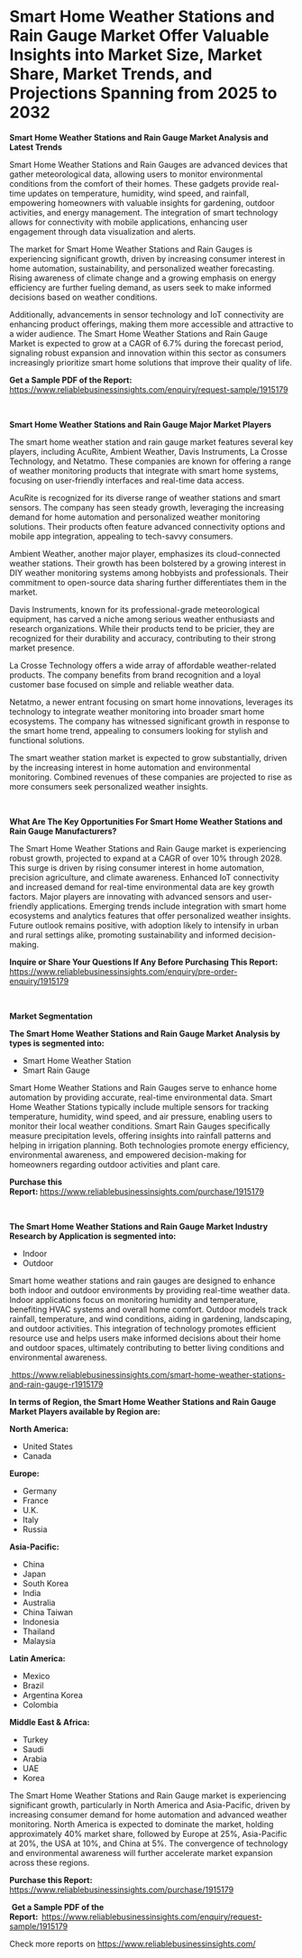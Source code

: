 <p><h1>Smart Home Weather Stations and Rain Gauge Market Offer Valuable Insights into Market Size, Market Share, Market Trends, and Projections Spanning from 2025 to 2032</h1></p><p><strong>Smart Home Weather Stations and Rain Gauge Market Analysis and Latest Trends</strong></p>
<p><p>Smart Home Weather Stations and Rain Gauges are advanced devices that gather meteorological data, allowing users to monitor environmental conditions from the comfort of their homes. These gadgets provide real-time updates on temperature, humidity, wind speed, and rainfall, empowering homeowners with valuable insights for gardening, outdoor activities, and energy management. The integration of smart technology allows for connectivity with mobile applications, enhancing user engagement through data visualization and alerts.</p><p>The market for Smart Home Weather Stations and Rain Gauges is experiencing significant growth, driven by increasing consumer interest in home automation, sustainability, and personalized weather forecasting. Rising awareness of climate change and a growing emphasis on energy efficiency are further fueling demand, as users seek to make informed decisions based on weather conditions.</p><p>Additionally, advancements in sensor technology and IoT connectivity are enhancing product offerings, making them more accessible and attractive to a wider audience. The Smart Home Weather Stations and Rain Gauge Market is expected to grow at a CAGR of 6.7% during the forecast period, signaling robust expansion and innovation within this sector as consumers increasingly prioritize smart home solutions that improve their quality of life.</p></p>
<p><strong>Get a Sample PDF of the Report:&nbsp;</strong> <a href="https://www.reliablebusinessinsights.com/enquiry/request-sample/1915179?utm_campaign=2301&utm_medium=2&utm_source=Github&utm_content=ia&utm_term=10042025&utm_id=smart-home-weather-stations-and-rain-gauge">https://www.reliablebusinessinsights.com/enquiry/request-sample/1915179</a></p>
<p>&nbsp;</p>
<p><strong>Smart Home Weather Stations and Rain Gauge Major Market Players</strong></p>
<p><p>The smart home weather station and rain gauge market features several key players, including AcuRite, Ambient Weather, Davis Instruments, La Crosse Technology, and Netatmo. These companies are known for offering a range of weather monitoring products that integrate with smart home systems, focusing on user-friendly interfaces and real-time data access.</p><p>AcuRite is recognized for its diverse range of weather stations and smart sensors. The company has seen steady growth, leveraging the increasing demand for home automation and personalized weather monitoring solutions. Their products often feature advanced connectivity options and mobile app integration, appealing to tech-savvy consumers.</p><p>Ambient Weather, another major player, emphasizes its cloud-connected weather stations. Their growth has been bolstered by a growing interest in DIY weather monitoring systems among hobbyists and professionals. Their commitment to open-source data sharing further differentiates them in the market.</p><p>Davis Instruments, known for its professional-grade meteorological equipment, has carved a niche among serious weather enthusiasts and research organizations. While their products tend to be pricier, they are recognized for their durability and accuracy, contributing to their strong market presence.</p><p>La Crosse Technology offers a wide array of affordable weather-related products. The company benefits from brand recognition and a loyal customer base focused on simple and reliable weather data.</p><p>Netatmo, a newer entrant focusing on smart home innovations, leverages its technology to integrate weather monitoring into broader smart home ecosystems. The company has witnessed significant growth in response to the smart home trend, appealing to consumers looking for stylish and functional solutions.</p><p>The smart weather station market is expected to grow substantially, driven by the increasing interest in home automation and environmental monitoring. Combined revenues of these companies are projected to rise as more consumers seek personalized weather insights.</p></p>
<p>&nbsp;</p>
<p><strong>What Are The Key Opportunities For Smart Home Weather Stations and Rain Gauge Manufacturers?</strong></p>
<p><p>The Smart Home Weather Stations and Rain Gauge market is experiencing robust growth, projected to expand at a CAGR of over 10% through 2028. This surge is driven by rising consumer interest in home automation, precision agriculture, and climate awareness. Enhanced IoT connectivity and increased demand for real-time environmental data are key growth factors. Major players are innovating with advanced sensors and user-friendly applications. Emerging trends include integration with smart home ecosystems and analytics features that offer personalized weather insights. Future outlook remains positive, with adoption likely to intensify in urban and rural settings alike, promoting sustainability and informed decision-making.</p></p>
<p><strong>Inquire or Share Your Questions If Any Before Purchasing This Report:</strong> <a href="https://www.reliablebusinessinsights.com/enquiry/pre-order-enquiry/1915179?utm_campaign=2301&utm_medium=2&utm_source=Github&utm_content=ia&utm_term=10042025&utm_id=smart-home-weather-stations-and-rain-gauge">https://www.reliablebusinessinsights.com/enquiry/pre-order-enquiry/1915179</a></p>
<p>&nbsp;</p>
<p><strong>Market Segmentation</strong></p>
<p><strong>The Smart Home Weather Stations and Rain Gauge Market Analysis by types is segmented into:</strong></p>
<p><ul><li>Smart Home Weather Station</li><li>Smart Rain Gauge</li></ul></p>
<p><p>Smart Home Weather Stations and Rain Gauges serve to enhance home automation by providing accurate, real-time environmental data. Smart Home Weather Stations typically include multiple sensors for tracking temperature, humidity, wind speed, and air pressure, enabling users to monitor their local weather conditions. Smart Rain Gauges specifically measure precipitation levels, offering insights into rainfall patterns and helping in irrigation planning. Both technologies promote energy efficiency, environmental awareness, and empowered decision-making for homeowners regarding outdoor activities and plant care.</p></p>
<p><strong>Purchase this Report:&nbsp;</strong><a href="https://www.reliablebusinessinsights.com/purchase/1915179?utm_campaign=2301&utm_medium=2&utm_source=Github&utm_content=ia&utm_term=10042025&utm_id=smart-home-weather-stations-and-rain-gauge">https://www.reliablebusinessinsights.com/purchase/1915179</a></p>
<p>&nbsp;</p>
<p><strong>The Smart Home Weather Stations and Rain Gauge Market Industry Research by Application is segmented into:</strong></p>
<p><ul><li>Indoor</li><li>Outdoor</li></ul></p>
<p><p>Smart home weather stations and rain gauges are designed to enhance both indoor and outdoor environments by providing real-time weather data. Indoor applications focus on monitoring humidity and temperature, benefiting HVAC systems and overall home comfort. Outdoor models track rainfall, temperature, and wind conditions, aiding in gardening, landscaping, and outdoor activities. This integration of technology promotes efficient resource use and helps users make informed decisions about their home and outdoor spaces, ultimately contributing to better living conditions and environmental awareness.</p></p>
<p><a href="https://www.reliablebusinessinsights.com/smart-home-weather-stations-and-rain-gauge-r1915179?utm_campaign=2301&utm_medium=2&utm_source=Github&utm_content=ia&utm_term=10042025&utm_id=smart-home-weather-stations-and-rain-gauge">&nbsp;https://www.reliablebusinessinsights.com/smart-home-weather-stations-and-rain-gauge-r1915179</a></p>
<p><strong>In terms of Region, the Smart Home Weather Stations and Rain Gauge Market Players available by Region are:</strong></p>
<p>
    <p> <strong> North America: </strong>
        <ul>
            <li>United States</li>
            <li>Canada</li>
        </ul>
        </p> 
    <p> <strong> Europe: </strong>
        <ul>
            <li>Germany</li>
            <li>France</li>
            <li>U.K.</li>
            <li>Italy</li>
            <li>Russia</li>
        </ul>
        </p> 
    <p> <strong> Asia-Pacific: </strong>
        <ul>
            <li>China</li>
            <li>Japan</li>
            <li>South Korea</li>
            <li>India</li>
            <li>Australia</li>
            <li>China Taiwan</li>
            <li>Indonesia</li>
            <li>Thailand</li>
            <li>Malaysia</li>
        </ul>
        </p> 
    <p> <strong> Latin America: </strong>
        <ul>
            <li>Mexico</li>
            <li>Brazil</li>
            <li>Argentina Korea</li>
            <li>Colombia</li>
        </ul>
        </p> 
    <p> <strong> Middle East & Africa: </strong>
        <ul>
            <li>Turkey</li>
            <li>Saudi</li>
            <li>Arabia</li>
            <li>UAE</li>
            <li>Korea</li>
        </ul>
    </p>
    </p>
<p><p>The Smart Home Weather Stations and Rain Gauge market is experiencing significant growth, particularly in North America and Asia-Pacific, driven by increasing consumer demand for home automation and advanced weather monitoring. North America is expected to dominate the market, holding approximately 40% market share, followed by Europe at 25%, Asia-Pacific at 20%, the USA at 10%, and China at 5%. The convergence of technology and environmental awareness will further accelerate market expansion across these regions.</p></p>
<p><strong>Purchase this Report: </strong><a href="https://www.reliablebusinessinsights.com/purchase/1915179?utm_campaign=2301&utm_medium=2&utm_source=Github&utm_content=ia&utm_term=10042025&utm_id=smart-home-weather-stations-and-rain-gauge">https://www.reliablebusinessinsights.com/purchase/1915179</a></p>
<p>&nbsp;<strong>Get a Sample PDF of the Report:&nbsp;&nbsp;</strong><a href="https://www.reliablebusinessinsights.com/enquiry/request-sample/1915179?utm_campaign=2301&utm_medium=2&utm_source=Github&utm_content=ia&utm_term=10042025&utm_id=smart-home-weather-stations-and-rain-gauge">https://www.reliablebusinessinsights.com/enquiry/request-sample/1915179</a></p>
<p><strong></strong></p>
<p>Check more reports on <a href="https://www.reliablebusinessinsights.com/?utm_campaign=2301&utm_medium=2&utm_source=Github&utm_content=ia&utm_term=10042025&utm_id=smart-home-weather-stations-and-rain-gauge">https://www.reliablebusinessinsights.com/</a></p>